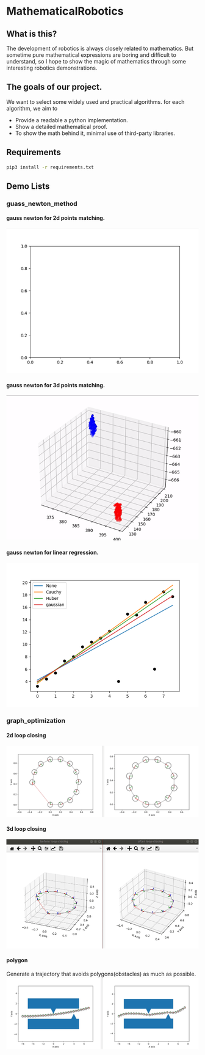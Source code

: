 # MathematicalRobotics

## What is this?
The development of robotics is always closely related to mathematics. But sometime pure mathematical expressions are boring and difficult to understand, so I hope to show the magic of mathematics through some interesting robotics demonstrations.


## The goals of our project.
We want to select some widely used and practical algorithms. for each algorithm, we aim to 
* Provide a readable a python implementation.
* Show a detailed mathematical proof.
* To show the math behind it, minimal use of third-party libraries. 

## Requirements 

```bash
pip3 install -r requirements.txt
```

## Demo Lists

### guass_newton_method
#### gauss newton for 2d points matching.
![demo2d](./imgs/demo2d.gif)
#### gauss newton for 3d points matching.
![demo3d](./imgs/demo3d.gif)
#### gauss newton for linear regression.
![demo_line](./imgs/demo_line.png)

### graph_optimization
#### 2d loop closing
![demo_pose2d_graph](./imgs/demo_pose2d_graph.gif)
#### 3d loop closing
![demo_pose3d_graph](./imgs/demo_pose3d_graph.gif)
#### polygon
Generate a trajectory that avoids polygons(obstacles) as much as possible.  
![demo_polygon](./imgs/demo_polygon.gif)

